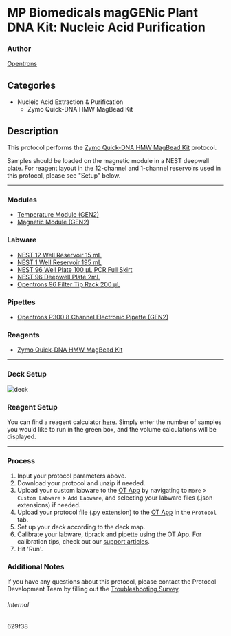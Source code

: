 # MP Biomedicals magGENic Plant DNA Kit: Nucleic Acid Purification

### Author
[Opentrons](https://opentrons.com/)

## Categories
* Nucleic Acid Extraction & Purification
    * Zymo Quick-DNA HMW MagBead Kit

## Description

This protocol performs the [Zymo Quick-DNA HMW MagBead Kit](https://www.zymoresearch.com/products/quick-dna-hmw-magbead-kit) protocol.

Samples should be loaded on the magnetic module in a NEST deepwell plate. For reagent layout in the 12-channel and 1-channel reservoirs used in this protocol, please see "Setup" below.

---

### Modules
* [Temperature Module (GEN2)](https://shop.opentrons.com/collections/hardware-modules/products/tempdeck)
* [Magnetic Module (GEN2)](https://shop.opentrons.com/collections/hardware-modules/products/magdeck)

### Labware
* [NEST 12 Well Reservoir 15 mL](https://labware.opentrons.com/nest_12_reservoir_15ml)
* [NEST 1 Well Reservoir 195 mL](https://labware.opentrons.com/nest_1_reservoir_195ml)
* [NEST 96 Well Plate 100 µL PCR Full Skirt](https://labware.opentrons.com/nest_96_wellplate_100ul_pcr_full_skirt)
* [NEST 96 Deepwell Plate 2mL](https://labware.opentrons.com/nest_96_wellplate_2ml_deep)
* [Opentrons 96 Filter Tip Rack 200 µL](https://shop.opentrons.com/opentrons-300ul-tips-1000-refills/)

### Pipettes
* [Opentrons P300 8 Channel Electronic Pipette (GEN2)](https://shop.opentrons.com/8-channel-electronic-pipette/)

### Reagents
* [Zymo Quick-DNA HMW MagBead Kit](https://www.zymoresearch.com/products/quick-dna-hmw-magbead-kit)

---

### Deck Setup
![deck](https://opentrons-protocol-library-website.s3.amazonaws.com/custom-README-images/629f38/deck.png)

### Reagent Setup

You can find a reagent calculator [here](https://docs.google.com/spreadsheets/d/15DXUN9iHFnmqe4cVzvg0mSX2tO7xA43hYlF0h8wDyZM/edit#gid=0). Simply enter the number of samples you would like to run in the green box, and the volume calculations will be displayed.

---

### Process
1. Input your protocol parameters above.
2. Download your protocol and unzip if needed.
3. Upload your custom labware to the [OT App](https://opentrons.com/ot-app) by navigating to `More` > `Custom Labware` > `Add Labware`, and selecting your labware files (.json extensions) if needed.
4. Upload your protocol file (.py extension) to the [OT App](https://opentrons.com/ot-app) in the `Protocol` tab.
5. Set up your deck according to the deck map.
6. Calibrate your labware, tiprack and pipette using the OT App. For calibration tips, check out our [support articles](https://support.opentrons.com/en/collections/1559720-guide-for-getting-started-with-the-ot-2).
7. Hit 'Run'.

### Additional Notes
If you have any questions about this protocol, please contact the Protocol Development Team by filling out the [Troubleshooting Survey](https://protocol-troubleshooting.paperform.co/).

###### Internal
629f38

